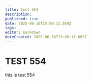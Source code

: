 ```yaml
---
title: test 554
description: 
published: true
date: 2025-06-16T15:00:11.669Z
tags: 
editor: markdown
dateCreated: 2025-06-16T15:00:11.669Z
---
```


# TEST 554
this is test 554
